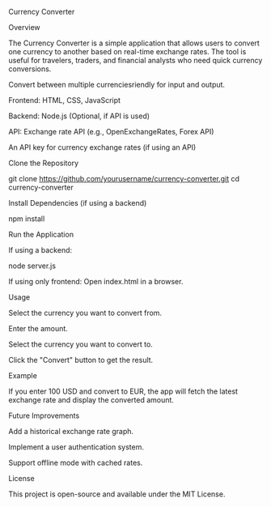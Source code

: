 Currency Converter

Overview

The Currency Converter is a simple application that allows users to convert one currency to another based on real-time exchange rates. The tool is useful for travelers, traders, and financial analysts who need quick currency conversions.

Convert between multiple currenciesriendly  for input and output.

Frontend: HTML, CSS, JavaScript

Backend: Node.js (Optional, if API is used)

API: Exchange rate API (e.g., OpenExchangeRates, Forex API)

An API key for currency exchange rates (if using an API)

Clone the Repository

git clone https://github.com/yourusername/currency-converter.git
cd currency-converter

Install Dependencies (if using a backend)

npm install

Run the Application

If using a backend:

node server.js

If using only frontend: Open index.html in a browser.

Usage

Select the currency you want to convert from.

Enter the amount.

Select the currency you want to convert to.

Click the "Convert" button to get the result.

Example

If you enter 100 USD and convert to EUR, the app will fetch the latest exchange rate and display the converted amount.

Future Improvements

Add a historical exchange rate graph.

Implement a user authentication system.

Support offline mode with cached rates.

License

This project is open-source and available under the MIT License.

